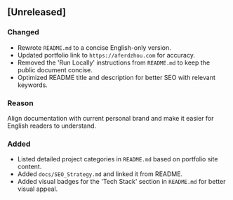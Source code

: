 ## [Unreleased]

### Changed
- Rewrote `README.md` to a concise English-only version.
- Updated portfolio link to `https://aferdzhou.com` for accuracy.
- Removed the 'Run Locally' instructions from `README.md` to keep the public document concise.
- Optimized README title and description for better SEO with relevant keywords.

### Reason
Align documentation with current personal brand and make it easier for English readers to understand.

### Added
- Listed detailed project categories in `README.md` based on portfolio site content.
- Added `docs/SEO_Strategy.md` and linked it from README.
- Added visual badges for the 'Tech Stack' section in `README.md` for better visual appeal.
